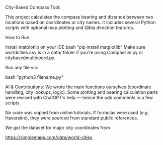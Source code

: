 
City-Based Compass Tool:

This project calculates the compass bearing and distance between two locations based on coordinates or city names. 
It includes several Python scripts with optional map plotting and Qibla direction features.


How to Run:

Install matplotlib on your IDE
bash "pip install matplotlib"
Make sure worldcities.csv is in a data/ folder if you're using Compassini.py or citybasedmulticoord.py.

Run any file via:

bash "python3 filename.py"

AI & Contributions:
We wrote the main functions ourselves (coordinate handling, city lookups, logic). Some plotting and bearing calculation parts were revised with ChatGPT's help — hence the odd comments in a few scripts.

No code was copied from online tutorials. If formulas were used (e.g. Haversine), they were sourced from standard public references.

We got the dataset for major city coordinates from

https://simplemaps.com/data/world-cities